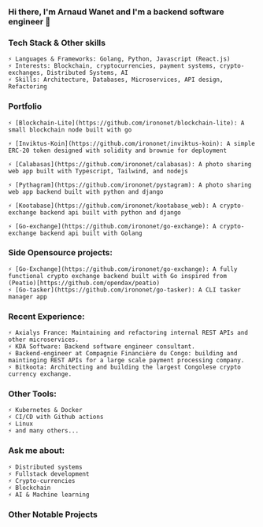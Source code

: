 ### Hi there, I'm Arnaud Wanet and I'm a backend software engineer 👋

<!--
**IronOnet/irononet** is a ✨ _special_ ✨ repository because its `README.md` (this file) appears on your GitHub profile.

Here are some ideas to get you started:

- 🔭 I’m currently working on ...
- 🌱 I’m currently learning ...
- 👯 I’m looking to collaborate on ...
- 🤔 I’m looking for help with ...
- 💬 Ask me about ...
- 📫 How to reach me: ...
- 😄 Pronouns: ...
- ⚡ Fun fact: ...
-->

### Tech Stack & Other skills

    ⚡ Languages & Frameworks: Golang, Python, Javascript (React.js)
    ⚡ Interests: Blockchain, cryptocurrencies, payment systems, crypto-exchanges, Distributed Systems, AI
    ⚡ Skills: Architecture, Databases, Microservices, API design, Refactoring


### Portfolio 

    ⚡ [Blockchain-Lite](https://github.com/irononet/blockchain-lite): A small blockchain node built with go 
  
    ⚡ [Inviktus-Koin](https://github.com/irononet/inviktus-koin): A simple ERC-20 token designed with solidity and brownie for deployment 

    ⚡ [Calabasas](https://github.com/irononet/calabasas): A photo sharing web app built with Typescript, Tailwind, and nodejs

    ⚡ [Pythagram](https://github.com/irononet/pystagram): A photo sharing web app backend built with python and django 

    ⚡ [Kootabase](https://github.com/irononet/kootabase_web): A crypto-exchange backend api built with python and django 

    ⚡ [Go-exchange](https://github.com/irononet/go-exchange): A crypto-exchange backend api built with Golang


### Side Opensource projects: 

    ⚡ [Go-Exchange](https://github.com/irononet/go-exchange): A fully functional crypto exchange backend built with Go inspired from (Peatio)[https://github.com/opendax/peatio)
    ⚡ [Go-tasker](https://github.com/irononet/go-tasker): A CLI tasker manager app


### Recent Experience: 
    ⚡ Axialys France: Maintaining and refactoring internal REST APIs and other microservices.
    ⚡ KDA Software: Backend software engineer consultant.
    ⚡ Backend-engineer at Compagnie Financière du Congo: building and maintinging REST APIs for a large scale payment processing company.
    ⚡ Bitkoota: Architecting and building the largest Congolese crypto currency exchange.


### Other Tools: 

    ⚡ Kubernetes & Docker 
    ⚡ CI/CD with Github actions 
    ⚡ Linux
    ⚡ and many others... 


### Ask me about: 

    ⚡ Distributed systems 
    ⚡ Fullstack development 
    ⚡ Crypto-currencies 
    ⚡ Blockchain 
    ⚡ AI & Machine learning 
    
### Other Notable Projects
